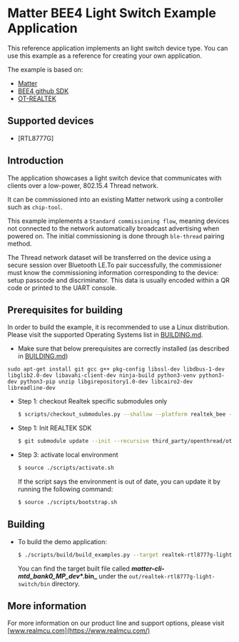 # Matter BEE4 Light Switch Example Application

This reference application implements an light switch device type. You can use
this example as a reference for creating your own application.

The example is based on:

-   [Matter](https://github.com/project-chip/connectedhomeip)
-   [BEE4 github SDK](https://github.com/rtkconnectivity/rtl87x2g_sdk)
-   [OT-REALTEK](https://github.com/rtkconnectivity/ot-realtek)

## Supported devices

-   [RTL8777G]

## Introduction

The application showcases a light switch device that communicates with clients
over a low-power, 802.15.4 Thread network.

It can be commissioned into an existing Matter network using a controller such
as `chip-tool`.

This example implements a `Standard commissioning flow`, meaning devices not
connected to the network automatically broadcast advertising when powered on.
The initial commissioning is done through `ble-thread` pairing method.

The Thread network dataset will be transferred on the device using a secure
session over Bluetooth LE.To pair successfully, the commissioner must know the
commissioning information corresponding to the device: setup passcode and
discriminator. This data is usually encoded within a QR code or printed to the
UART console.

## Prerequisites for building

In order to build the example, it is recommended to use a Linux distribution.
Please visit the supported Operating Systems list in
[BUILDING.md](../../../docs/guides/BUILDING.md#prerequisites).

-   Make sure that below prerequisites are correctly installed (as described in
    [BUILDING.md](../../../docs/guides/BUILDING.md#prerequisites))

```
sudo apt-get install git gcc g++ pkg-config libssl-dev libdbus-1-dev libglib2.0-dev libavahi-client-dev ninja-build python3-venv python3-dev python3-pip unzip libgirepository1.0-dev libcairo2-dev libreadline-dev
```

-   Step 1: checkout Realtek specific submodules only

    ```bash
    $ scripts/checkout_submodules.py --shallow --platform realtek_bee --recursive
    ```

-   Step 1: Init REALTEK SDK

    ```bash
    $ git submodule update --init --recursive third_party/openthread/ot-realtek
    ```

-   Step 3: activate local environment

    ```bash
    $ source ./scripts/activate.sh
    ```

    If the script says the environment is out of date, you can update it by
    running the following command:

    ```bash
    $ source ./scripts/bootstrap.sh
    ```

## Building

-   To build the demo application:

    ```bash
    $ ./scripts/build/build_examples.py --target realtek-rtl8777g-light-switch build
    ```

    You can find the target built file called
    **_matter-cli-mtd_bank0_MP_dev_\*.bin\_** under the
    `out/realtek-rtl8777g-light-switch/bin` directory.

## More information

For more information on our product line and support options, please visit
[www.realmcu.com](https://www.realmcu.com/)
